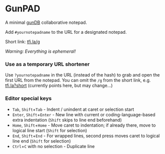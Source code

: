 # GunPAD
A minimal [gunDB](https://gun.eco/) collaborative notepad.

Add `#yournotepadname` to the URL for a designated notepad.

Short link: [tfi.la/g](https://tfi.la/g)

*Warning: Everything is ephemeral!*

### Use as a temporary URL shortener

Use `?yournotepadname` in the URL (instead of the hash) to grab and open the first URL from the notepad.
You can omit the `/g` from the short link, e.g. [tfi.la?short](https://tfi.la?short) (currently points here, but may change...)

### Editor special keys
- `Tab`, `Shift`+`Tab` - Indent / unindent at caret or selection start
- `Enter`, `Shift`+`Enter` - New line with current or coding-language-based extra indentation (`Shift` skips to line end beforehand)
- `Home`, `Shift`+`Home` - Move caret to indentation; if already there, move to logical line start (`Shift` for selection)
- `End`, `Shift`+`End` - For wrapped lines, second press moves caret to logical line end (`Shift` for selection)
- `Ctrl`+`C` with no selection - Duplicate line